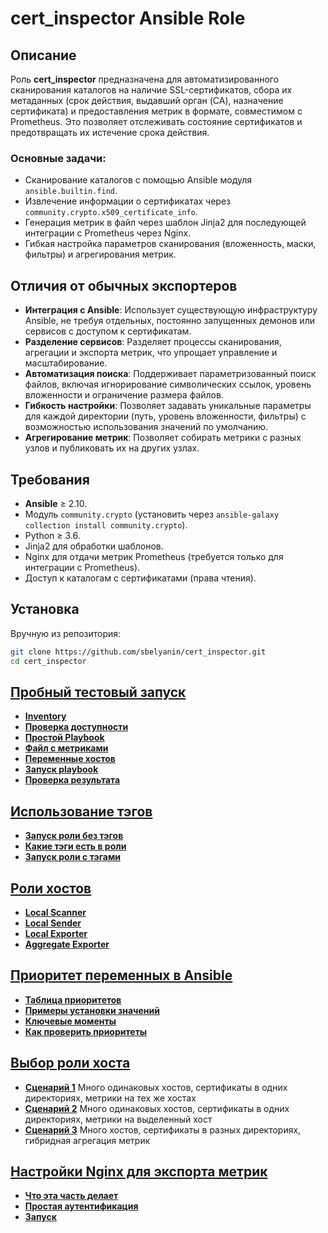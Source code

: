 # cert_inspector Ansible Role

## Описание
Роль **cert_inspector** предназначена для автоматизированного сканирования каталогов на наличие SSL-сертификатов, сбора их метаданных (срок действия, выдавший орган (CA), назначение сертификата) и предоставления метрик в формате, совместимом с Prometheus. Это позволяет отслеживать состояние сертификатов и предотвращать их истечение срока действия.

### Основные задачи:
- Сканирование каталогов с помощью Ansible модуля `ansible.builtin.find`.
- Извлечение информации о сертификатах через `community.crypto.x509_certificate_info`.
- Генерация метрик в файл через шаблон Jinja2 для последующей интеграции с Prometheus через Nginx.
- Гибкая настройка параметров сканирования (вложенность, маски, фильтры) и агрегирования метрик.

## Отличия от обычных экспортеров
- **Интеграция с Ansible**: Использует существующую инфраструктуру Ansible, не требуя отдельных, постоянно запущенных демонов или сервисов с доступом к сертификатам.
- **Разделение сервисов**: Разделяет процессы сканирования, агрегации и экспорта метрик, что упрощает управление и масштабирование.
- **Автоматизация поиска**: Поддерживает параметризованный поиск файлов, включая игнорирование символических ссылок, уровень вложенности и ограничение размера файлов.
- **Гибкость настройки**: Позволяет задавать уникальные параметры для каждой директории (путь, уровень вложенности, фильтры) с возможностью использования значений по умолчанию.
- **Агрегирование метрик**: Позволяет собирать метрики с разных узлов и публиковать их на других узлах.

## Требования
- **Ansible** ≥ 2.10.
- Модуль `community.crypto` (установить через `ansible-galaxy collection install community.crypto`).
- Python ≥ 3.6.
- Jinja2 для обработки шаблонов.
- Nginx для отдачи метрик Prometheus (требуется только для интеграции с Prometheus).
- Доступ к каталогам с сертификатами (права чтения).

## Установка
Вручную из репозитория:
```bash
git clone https://github.com/sbelyanin/cert_inspector.git
cd cert_inspector
```

## [Пробный тестовый запуск](./docs/guide.md#пробный-тестовый-запуск)
- **[Inventory](./docs/guide.md#inventory)**
- **[Проверка доступности](./docs/guide.md#проверим-доступность)**
- **[Простой Playbook](./docs/guide.md#простой-playbook)**
- **[Файл с метриками](./docs/guide.md#файл-с-метриками)**
- **[Переменные хостов](./docs/guide.md#переменных-хостов)**
- **[Запуск playbook](./docs/guide.md#запустите-playbook)**
- **[Проверка результата](./docs/guide.md#проверим-результат)**

## [Использование тэгов](./docs/guide.md#использование-тэгов)
 - **[Запуск роли без тэгов](./docs/guide.md#no-tags)**
 - **[Какие тэги есть в роли](./docs/guide.md#list-tags)**
 - **[Запуск роли с тэгами](./docs/guide.md#use-tags)**

## [Роли хостов](./docs/guide.md#роли-хостов)
 - **[Local Scanner](./docs/guide.md#local-scanner)**
 - **[Local Sender](./docs/guide.md#local-sender)**
 - **[Local Exporter](./docs/guide.md#local-exporter)**
 - **[Aggregate Exporter](./docs/guide.md#aggregate-exporter)**

## [Приоритет переменных в Ansible](./docs/variable-precedence.md)
 - **[Таблица приоритетов](./docs/variable-precedence.md#таблица)**
 - **[Примеры установки значений](./docs/variable-precedence.md#примеры)**
 - **[Ключевые моменты](./docs/variable-precedence.md#ключевые)**
 - **[Как проверить приоритеты](./docs/variable-precedence.md#как-проверить)**

## [Выбор роли хоста](./docs/guide.md#выбор-роли-хоста)
 - **[Сценарий 1](./docs/guide.md#сценарий-1)**
Много одинаковых хостов, сертификаты в одних директориях, метрики на тех же хостах
 - **[Сценарий 2](./docs/guide.md#сценарий-2)**
Много одинаковых хостов, сертификаты в одних директориях, метрики на выделенный хост
 - **[Сценарий 3](./docs/guide.md#сценарий-3)**
Много хостов, сертификаты в разных директориях, гибридная агрегация метрик

## [Настройки Nginx для экспорта метрик](./docs/guide.md#setup-nginx)
 - **[Что эта часть делает](./docs/guide.md#setup-nginx-subset)**
 - **[Простая аутентификация](./docs/guide.md#setup-nginx-auth)**
 - **[Запуск](./docs/guide.md#setup-nginx-start)**

